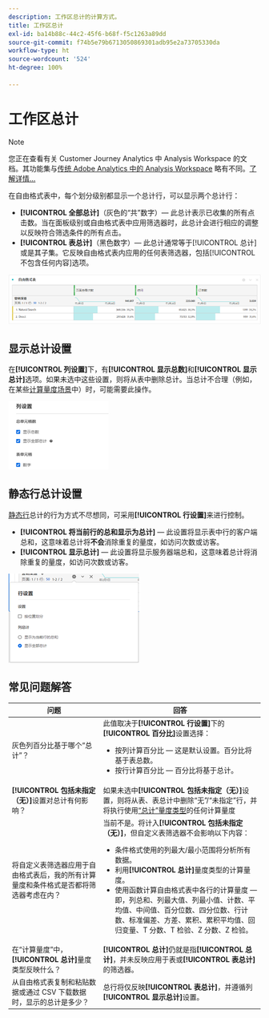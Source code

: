 ```yaml
---
description: 工作区总计的计算方式。
title: 工作区总计
exl-id: ba14b88c-44c2-45f6-b68f-f5c1263a89dd
source-git-commit: f74b5e79b6713050869301adb95e2a73705330da
workflow-type: ht
source-wordcount: '524'
ht-degree: 100%

---
```


# 工作区总计

>[!NOTE]
>
>您正在查看有关 Customer Journey Analytics 中 Analysis Workspace 的文档。其功能集与[传统 Adobe Analytics 中的 Analysis Workspace](https://experienceleague.adobe.com/docs/analytics/analyze/analysis-workspace/home.html?lang=zh-Hans) 略有不同。[了解详情...](/help/getting-started/cja-aa.md)

在自由格式表中，每个划分级别都显示一个总计行，可以显示两个总计行：

* **[!UICONTROL 全部总计]**（灰色的“共”数字）— 此总计表示已收集的所有点击数。当在面板级别或自由格式表中应用筛选器时，此总计会进行相应的调整以反映符合筛选条件的所有点击。
* **[!UICONTROL 表总计]**（黑色数字）— 此总计通常等于[!UICONTROL 总计]或是其子集。它反映自由格式表内应用的任何表筛选器，包括[!UICONTROL 不包含任何内容]选项。

![](assets/total-row.png)

## 显示总计设置

在&#x200B;**[!UICONTROL 列设置]**&#x200B;下，有&#x200B;**[!UICONTROL 显示总数]**&#x200B;和&#x200B;**[!UICONTROL 显示总计]**&#x200B;选项。如果未选中这些设置，则将从表中删除总计。当总计不合理（例如，在某些[计算量度场景](https://experienceleague.adobe.com/docs/analytics/components/calculated-metrics/calcmetrics-reference/cm-totals.html?lang=zh-Hans)中）时，可能需要此操作。

![](assets/column-settings-total.png)

## 静态行总计设置

[静态行](/help/analysis-workspace/visualizations/freeform-table/column-row-settings/manual-vs-dynamic-rows.md)总计的行为方式不尽想同，可采用&#x200B;**[!UICONTROL 行设置]**&#x200B;来进行控制。

* **[!UICONTROL 将当前行的总和显示为总计]** — 此设置将显示表中行的客户端总和，这意味着总计将&#x200B;**不会**&#x200B;消除重复的量度，如访问次数或访客。
* **[!UICONTROL 显示总计]** — 此设置将显示服务器端总和，这意味着总计将消除重复的量度，如访问次数或访客。

![](assets/static-rows.png)

## 常见问题解答

| 问题 | 回答 |
|---|---|
| 灰色列百分比基于哪个“总计”？ | 此值取决于&#x200B;**[!UICONTROL 行设置]**&#x200B;下的&#x200B;**[!UICONTROL 百分比]**&#x200B;设置选择：<ul><li>按列计算百分比 — 这是默认设置。百分比将基于表总数。</li><li>按行计算百分比 — 百分比将基于总计。</li></ul> |
| **[!UICONTROL 包括未指定（无）]**&#x200B;设置对总计有何影响？ | 如果未选中&#x200B;**[!UICONTROL 包括未指定（无）]**&#x200B;设置，则将从表、表总计中删除“无”/“未指定”行，并将执行使用[“总计”量度类型](https://experienceleague.adobe.com/docs/analytics/components/calculated-metrics/calcmetric-workflow/m-metric-type-alloc.html?lang=zh-Hans)的任何计算量度 |
| 将自定义表筛选器应用于自由格式表后，我的所有计算量度和条件格式是否都将筛选器考虑在内？ | 当前不是。将计入&#x200B;**[!UICONTROL 包括未指定（无）]**，但自定义表筛选器不会影响以下内容：<ul><li>条件格式使用的列最大/最小范围将分析所有数据。</li><li>利用&#x200B;**[!UICONTROL 总计]**&#x200B;量度类型的计算量度。</li><li>使用函数计算自由格式表中各行的计算量度 — 即，列总和、列最大值、列最小值、计数、平均值、中间值、百分位数、四分位数、行计数、标准偏差、方差、累积、累积平均值、回归变量、T 分数、T 检验、Z 分数、Z 检验。</li></ul> |
| 在“计算量度”中，**[!UICONTROL 总计]**&#x200B;量度类型反映什么？ | **[!UICONTROL 总计]**&#x200B;仍就是指&#x200B;**[!UICONTROL 总计]**，并未反映应用于表或&#x200B;**[!UICONTROL 表总计]**&#x200B;的筛选器。 |
| 从自由格式表复制和粘贴数据或通过 CSV 下载数据时，显示的总计是多少？ | 总行将仅反映&#x200B;**[!UICONTROL 表总计]**，并遵循列&#x200B;**[!UICONTROL 显示总计]**&#x200B;设置。 |
